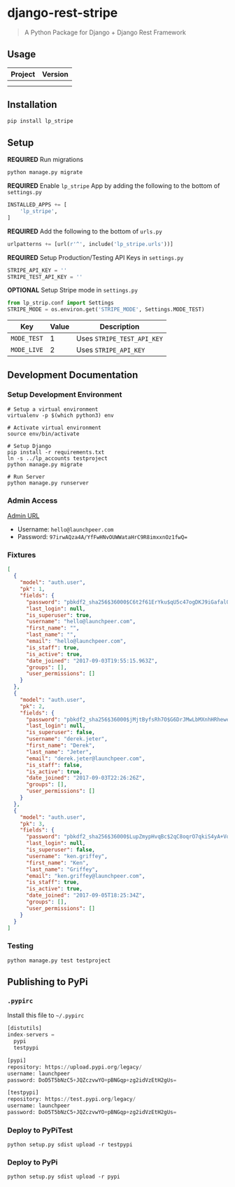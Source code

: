 # django-rest-stripe
> A Python Package for Django + Django Rest Framework

## Usage
| **Project** | **Version**|
| :--------:  | ---------- |
| | |
| | |


## Installation
```bash
pip install lp_stripe
```

## Setup
**REQUIRED** Run migrations
```bash
python manage.py migrate
```

**REQUIRED** Enable `lp_stripe` App by adding the following to the bottom of `settings.py`
```python
INSTALLED_APPS += [
    'lp_stripe',
]
```

**REQUIRED** Add the following to the bottom of `urls.py`
```python
urlpatterns += [url(r'^', include('lp_stripe.urls'))]
```

**REQUIRED** Setup Production/Testing API Keys in `settings.py`
```python
STRIPE_API_KEY = ''
STRIPE_TEST_API_KEY = ''
```

**OPTIONAL** Setup Stripe mode in `settings.py`
```python
from lp_strip.conf import Settings
STRIPE_MODE = os.environ.get('STRIPE_MODE', Settings.MODE_TEST)
```

| **Key** | **Value** | **Description** |
| :----:  | --------- | --------------- |
| `MODE_TEST` | 1 | Uses `STRIPE_TEST_API_KEY` |
| `MODE_LIVE` | 2 | Uses `STRIPE_API_KEY` |


## Development Documentation
### Setup Development Environment
```
# Setup a virtual environment
virtualenv -p $(which python3) env

# Activate virtual environment
source env/bin/activate

# Setup Django
pip install -r requirements.txt
ln -s ../lp_accounts testproject
python manage.py migrate

# Run Server
python manage.py runserver
```

### Admin Access
[Admin URL](http://127.0.0.1:8000/admin)
  - Username: `hello@launchpeer.com`
  - Password: `97irwAQza4A/YfFwHNvOUWWataHrC9R8imxxnOz1fwQ=`

### Fixtures
```json
[
  {
    "model": "auth.user",
    "pk": 1,
    "fields": {
      "password": "pbkdf2_sha256$36000$C6t2f61ErYku$qU5c47ogDKJ9iGafalQC0+lggrOkco/MiZPogxO5CXc=",
      "last_login": null,
      "is_superuser": true,
      "username": "hello@launchpeer.com",
      "first_name": "",
      "last_name": "",
      "email": "hello@launchpeer.com",
      "is_staff": true,
      "is_active": true,
      "date_joined": "2017-09-03T19:55:15.963Z",
      "groups": [],
      "user_permissions": []
    }
  },
  {
    "model": "auth.user",
    "pk": 2,
    "fields": {
      "password": "pbkdf2_sha256$36000$jMjtByfsRh7O$G6DrJMwLbMXnhHRheweGgya+YanUFP9fHx81aB5/nOE=",
      "last_login": null,
      "is_superuser": false,
      "username": "derek.jeter",
      "first_name": "Derek",
      "last_name": "Jeter",
      "email": "derek.jeter@launchpeer.com",
      "is_staff": false,
      "is_active": true,
      "date_joined": "2017-09-03T22:26:26Z",
      "groups": [],
      "user_permissions": []
    }
  },
  {
    "model": "auth.user",
    "pk": 3,
    "fields": {
      "password": "pbkdf2_sha256$36000$LupZmypHvqBc$2qC8oqrO7qkiS4yA+VqQSRmR4B0VvB+RvV+fEjxLDTw=",
      "last_login": null,
      "is_superuser": false,
      "username": "ken.griffey",
      "first_name": "Ken",
      "last_name": "Griffey",
      "email": "ken.griffey@launchpeer.com",
      "is_staff": true,
      "is_active": true,
      "date_joined": "2017-09-05T18:25:34Z",
      "groups": [],
      "user_permissions": []
    }
  }
]
```

### Testing
```
python manage.py test testproject
```

## Publishing to PyPi
### `.pypirc`
Install this file to `~/.pypirc`
```python
[distutils]
index-servers =
  pypi
  testpypi

[pypi]
repository: https://upload.pypi.org/legacy/
username: launchpeer
password: DoD5T5bNzC5+JQZczvwYO+pBNGqp+zg2idVzEtH2gUs=

[testpypi]
repository: https://test.pypi.org/legacy/
username: launchpeer
password: DoD5T5bNzC5+JQZczvwYO+pBNGqp+zg2idVzEtH2gUs=
```

### Deploy to PyPiTest
```
python setup.py sdist upload -r testpypi
```

### Deploy to PyPi
```
python setup.py sdist upload -r pypi
```